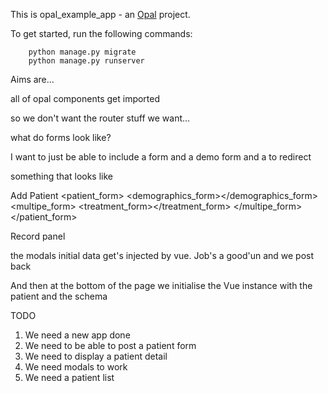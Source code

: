 This is opal_example_app - an [Opal](https://github.com/openhealthcare/opal) project.

To get started, run the following commands:

```
    python manage.py migrate
    python manage.py runserver
```

Aims are...

all of opal components get imported

so we don't want the router stuff
we want...

what do forms look like?

I want to just be able to include a form
and a demo form and a to redirect

something that looks like

Add Patient
<patient_form>
    <demographics_form></demographics_form>
    <multipe_form>
        <treatment_form></treatment_form>
    </multipe_form>
</patient_form>

Record panel
<panel model="demographics"></panel>

the modals initial data get's injected by vue. Job's a good'un and we post back




And then at the bottom of the page we
initialise the Vue instance with the patient and the schema


TODO
1. We need a new app done
2. We need to be able to post a patient form
3. We need to display a patient detail
4. We need modals to work
5. We need a patient list